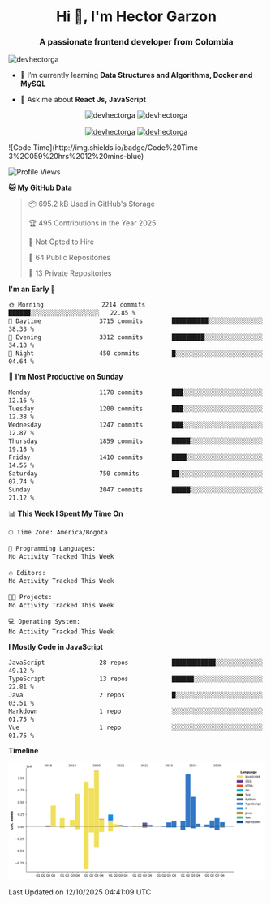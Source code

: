 <h1 align="center">Hi 👋, I'm Hector Garzon</h1>
<h3 align="center">A passionate frontend developer from Colombia</h3>

<p align="left"> <img src="https://komarev.com/ghpvc/?username=devhectorga" alt="devhectorga" /> </p>

- 🌱 I’m currently learning **Data Structures and Algorithms, Docker and MySQL**

- 💬 Ask me about **React Js, JavaScript**

<p align="center"> <img src="https://github-readme-stats.vercel.app/api?username=devhectorga&count_private=true&show_icons=true" alt="devhectorga" /> <img src="https://github-readme-stats.vercel.app/api/top-langs/?username=devhectorga&layout=compact" alt="devhectorga" /></p>

<p align="center">
<a href="https://twitter.com/devhectorga" target="blank"><img align="center" src="https://cdn.jsdelivr.net/npm/simple-icons@3.0.1/icons/twitter.svg" alt="devhectorga" height="20" width="20" /></a>
<a href="https://linkedin.com/in/devhectorga" target="blank"><img align="center" src="https://cdn.jsdelivr.net/npm/simple-icons@3.0.1/icons/linkedin.svg" alt="devhectorga" height="20" width="20" /></a>
</p>
<!--START_SECTION:waka-->
![Code Time](http://img.shields.io/badge/Code%20Time-3%2C059%20hrs%2012%20mins-blue)

![Profile Views](http://img.shields.io/badge/Profile%20Views-0-blue)

**🐱 My GitHub Data** 

> 📦 695.2 kB Used in GitHub's Storage 
 > 
> 🏆 495 Contributions in the Year 2025
 > 
> 🚫 Not Opted to Hire
 > 
> 📜 64 Public Repositories 
 > 
> 🔑 13 Private Repositories 
 > 
**I'm an Early 🐤** 

```text
🌞 Morning                2214 commits        ██████░░░░░░░░░░░░░░░░░░░   22.85 % 
🌆 Daytime                3715 commits        ██████████░░░░░░░░░░░░░░░   38.33 % 
🌃 Evening                3312 commits        █████████░░░░░░░░░░░░░░░░   34.18 % 
🌙 Night                  450 commits         █░░░░░░░░░░░░░░░░░░░░░░░░   04.64 % 
```
📅 **I'm Most Productive on Sunday** 

```text
Monday                   1178 commits        ███░░░░░░░░░░░░░░░░░░░░░░   12.16 % 
Tuesday                  1200 commits        ███░░░░░░░░░░░░░░░░░░░░░░   12.38 % 
Wednesday                1247 commits        ███░░░░░░░░░░░░░░░░░░░░░░   12.87 % 
Thursday                 1859 commits        █████░░░░░░░░░░░░░░░░░░░░   19.18 % 
Friday                   1410 commits        ████░░░░░░░░░░░░░░░░░░░░░   14.55 % 
Saturday                 750 commits         ██░░░░░░░░░░░░░░░░░░░░░░░   07.74 % 
Sunday                   2047 commits        █████░░░░░░░░░░░░░░░░░░░░   21.12 % 
```


📊 **This Week I Spent My Time On** 

```text
🕑︎ Time Zone: America/Bogota

💬 Programming Languages: 
No Activity Tracked This Week

🔥 Editors: 
No Activity Tracked This Week

🐱‍💻 Projects: 
No Activity Tracked This Week

💻 Operating System: 
No Activity Tracked This Week
```

**I Mostly Code in JavaScript** 

```text
JavaScript               28 repos            ████████████░░░░░░░░░░░░░   49.12 % 
TypeScript               13 repos            ██████░░░░░░░░░░░░░░░░░░░   22.81 % 
Java                     2 repos             █░░░░░░░░░░░░░░░░░░░░░░░░   03.51 % 
Markdown                 1 repo              ░░░░░░░░░░░░░░░░░░░░░░░░░   01.75 % 
Vue                      1 repo              ░░░░░░░░░░░░░░░░░░░░░░░░░   01.75 % 
```



**Timeline**

![Lines of Code chart](https://raw.githubusercontent.com/devHectorGa/devHectorGa/master/assets/bar_graph.png)


 Last Updated on 12/10/2025 04:41:09 UTC
<!--END_SECTION:waka-->

